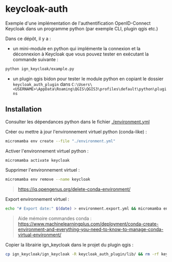 # keycloak-auth

Exemple d'une implémentation de l'authentification OpenID-Connect Keycloak dans un programme python (par exemple CLI, plugin qgis etc.)

Dans ce dépôt, il y a :

-   un mini-module en python qui implémente la connexion et la déconnexion à Keycloak que vous pouvez tester en exécutant la commande suivante :

```bash
python ign_keycloak/example.py
```

-   un plugin qgis bidon pour tester le module python en copiant le dossier `keycloak_auth_plugin` dans `C:\Users\<USERNAME>\AppData\Roaming\QGIS\QGIS3\profiles\default\python\plugins`

## Installation

Consulter les dépendances python dans le fichier [./environment.yml](./environment.yml)

Créer ou mettre à jour l'environnement virtuel python (conda-like) :

```sh
micromamba env create --file "./environment.yml"
```

Activer l'environnement virtuel python :

```sh
micromamba activate keycloak
```

Supprimer l'environnement virtuel :

```sh
micromamba env remove --name keycloak
```

> https://iq.opengenus.org/delete-conda-environment/

Export environnement virtuel :

```sh
echo "# Export date:" $(date) > environment.export.yml && micromamba env export >> environment.export.yml
```

> Aide mémoire commandes conda : https://www.machinelearningplus.com/deployment/conda-create-environment-and-everything-you-need-to-know-to-manage-conda-virtual-environment/

Copier la librairie ign_keycloak dans le projet du plugin qgis :

```sh
cp ign_keycloak/ign_keycloak -R keycloak_auth_plugin/lib/ && rm -rf keycloak_auth_plugin/lib/ign_keycloak/__pycache__/
```
